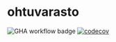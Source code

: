 # ohtuvarasto

![GHA workflow badge](https://github.com/paulikarels/ohtuvarasto/workflows/CI/badge.svg) [![codecov](https://codecov.io/gh/paulikarels/ohtuvarasto/graph/badge.svg?token=458CW9TBYT)](https://codecov.io/gh/paulikarels/ohtuvarasto)
